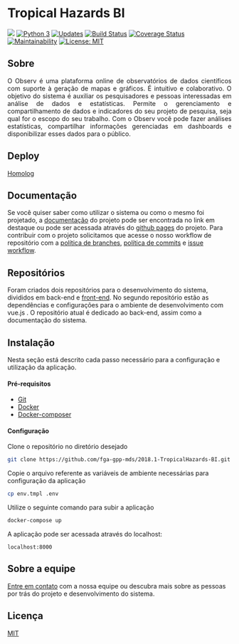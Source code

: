 # Tropical Hazards BI

![](https://i.imgur.com/OhSvJLM.jpg)
[![Python 3](https://pyup.io/repos/github/fga-gpp-mds/2018.1-TropicalHazards-BI/python-3-shield.svg)](https://pyup.io/repos/github/fga-gpp-mds/2018.1-TropicalHazards-BI/)
[![Updates](https://pyup.io/repos/github/fga-gpp-mds/2018.1-TropicalHazards-BI/shield.svg)](https://pyup.io/repos/github/fga-gpp-mds/2018.1-TropicalHazards-BI/)
[![Build Status](https://travis-ci.org/fga-gpp-mds/2018.1-TropicalHazards-BI.svg?branch=master)](https://travis-ci.org/fga-gpp-mds/2018.1-TropicalHazards-BI)
[![Coverage Status](https://coveralls.io/repos/github/fga-gpp-mds/2018.1-TropicalHazards-BI/badge.svg?branch=HEAD)](https://coveralls.io/github/fga-gpp-mds/2018.1-TropicalHazards-BI?branch=HEAD)
[![Maintainability](https://api.codeclimate.com/v1/badges/7fc5f5cd8fcb47c363f8/maintainability)](https://codeclimate.com/github/fga-gpp-mds/2018.1-TropicalHazards-BI/maintainability)
[![License: MIT](https://img.shields.io/badge/License-MIT-yellow.svg)](https://opensource.org/licenses/MIT)

## Sobre

<p align="justify"> O Observ é uma plataforma online de observatórios de dados científicos com suporte à geração de mapas e gráficos. É intuitivo e colaborativo. O objetivo do sistema é auxiliar os pesquisadores e pessoas interessadas em análise de dados e estatísticas. Permite o gerenciamento e compartilhamento de dados e indicadores do seu projeto de pesquisa, seja qual for o escopo do seu trabalho. Com o Observ você pode fazer análises estatísticas, compartilhar informações gerenciadas em dashboards e disponibilizar esses dados para o público.</p>

## Deploy
[Homolog](http://159.65.190.38)

## Documentação

  Se você quiser saber como utilizar o sistema ou como o mesmo foi projetado, a [documentação](https://github.com/fga-gpp-mds/2018.1-TropicalHazards-BI/tree/master/docs) do projeto pode ser encontrada no link em destaque ou pode ser acessada através do [github pages](https://fga-gpp-mds.github.io/2018.1-TropicalHazards-BI) do projeto. Para contribuir com o projeto solicitamos que acesse o nosso workflow de repositório com a [política de branches](https://fga-gpp-mds.github.io/2018.1-TropicalHazards-BI/workflow/politica_de_branches), [política de commits](https://fga-gpp-mds.github.io/2018.1-TropicalHazards-BI/workflow/politica_de_commit) e [issue workflow](https://fga-gpp-mds.github.io/2018.1-TropicalHazards-BI/workflow/issue_workflow).

## Repositórios
  Foram criados dois repositórios para o desenvolvimento do sistema, divididos em back-end e [front-end](https://github.com/fga-gpp-mds/2018.1-TropicalHazards-BI-FrontEnd). No segundo repositório estão as dependências e configurações para o ambiente de desenvolvimento com vue.js . O repositório atual é dedicado ao back-end, assim como a documentação do sistema.

## Instalação
  Nesta seção está descrito cada passo necessário para a configuração e utilização da aplicação.

  #### Pré-requisitos
  * [Git](https://git-scm.com/)
  * [Docker](https://www.docker.com/get-docker)
  * [Docker-composer](https://docs.docker.com/compose/install/#install-compose)

  #### Configuração

  Clone o repositório no diretório desejado
  ```bash
  git clone https://github.com/fga-gpp-mds/2018.1-TropicalHazards-BI.git
  ```
  
  Copie o arquivo referente as variáveis de ambiente necessárias para configuração da aplicação
  ```bash
  cp env.tmpl .env
  ```

  Utilize o seguinte comando para subir a aplicação
  ```bash
  docker-compose up
  ```

  A aplicação pode ser acessada através do localhost:
  ```
  localhost:8000
  ```

## Sobre a equipe
  [Entre em contato](https://fga-gpp-mds.github.io/2018.1-TropicalHazards-BI/project_artefacts/tap/#10-lista-das-partes-interessadas) com a nossa equipe ou descubra mais sobre as pessoas por trás do projeto e desenvolvimento do sistema.

## Licença
 [MIT](https://github.com/fga-gpp-mds/2018.1-Grupo3/blob/development/LICENSE)
